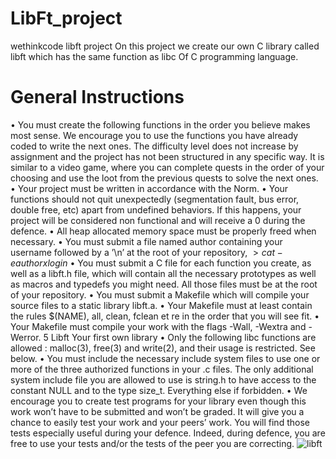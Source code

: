 # LibFt_project
wethinkcode libft project
On this project we create our own C library called libft which has the same function as libc Of C programming language.

# General Instructions
• You must create the following functions in the order you believe makes most sense.
We encourage you to use the functions you have already coded to write the next
ones. The difficulty level does not increase by assignment and the project has not
been structured in any specific way. It is similar to a video game, where you can
complete quests in the order of your choosing and use the loot from the previous
quests to solve the next ones.
• Your project must be written in accordance with the Norm.
• Your functions should not quit unexpectedly (segmentation fault, bus error, double
free, etc) apart from undefined behaviors. If this happens, your project will be
considered non functional and will receive a 0 during the defence.
• All heap allocated memory space must be properly freed when necessary.
• You must submit a file named author containing your username followed by a ’\n’
at the root of your repository,
$>cat -e author
xlogin$
• You must submit a C file for each function you create, as well as a libft.h file,
which will contain all the necessary prototypes as well as macros and typedefs you
might need. All those files must be at the root of your repository.
• You must submit a Makefile which will compile your source files to a static library
libft.a.
• Your Makefile must at least contain the rules $(NAME), all, clean, fclean et re
in the order that you will see fit.
• Your Makefile must compile your work with the flags -Wall, -Wextra and -Werror.
5
Libft Your first own library
• Only the following libc functions are allowed : malloc(3), free(3) and write(2),
and their usage is restricted. See below.
• You must include the necessary include system files to use one or more of the three
authorized functions in your .c files. The only additional system include file you
are allowed to use is string.h to have access to the constant NULL and to the type
size_t. Everything else if forbidden.
• We encourage you to create test programs for your library even though this work
won’t have to be submitted and won’t be graded. It will give you a chance
to easily test your work and your peers’ work. You will find those tests especially
useful during your defence. Indeed, during defence, you are free to use your tests
and/or the tests of the peer you are correcting.
![libft](https://github.com/user-attachments/assets/9c49c37f-8bd2-48dd-a968-3164df004ca4)


